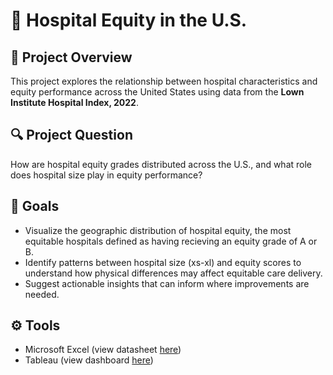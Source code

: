 # 🏥 Hospital Equity in the U.S.

## 📌 Project Overview
This project explores the relationship between hospital characteristics and equity performance across the United States using data from the **Lown Institute Hospital Index, 2022**.

## 🔍 Project Question
How are hospital equity grades distributed across the U.S., and what role does hospital size play in equity performance?

## 🎯 Goals
- Visualize the geographic distribution of hospital equity, the most equitable hospitals defined as having recieving an equity grade of A or B.
- Identify patterns between hospital size (xs-xl) and equity scores to understand how physical differences may affect equitable care delivery.
- Suggest actionable insights that can inform where improvements are needed.

## ⚙️ Tools
- Microsoft Excel (view datasheet [here](https://1drv.ms/x/s!An8rjRh6jaDTgUOynNyKCa6Ei7yn?e=PLwjqG))
- Tableau (view dashboard [here](https://public.tableau.com/views/HospitalEquity/Dashboard1?:language=en-US&:sid=&:redirect=auth&:display_count=n&:origin=viz_share_link))

